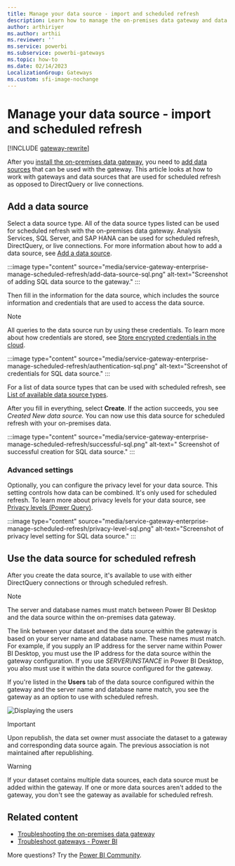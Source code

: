 ```yaml
---
title: Manage your data source - import and scheduled refresh
description: Learn how to manage the on-premises data gateway and data sources that belong to that gateway for data sources that can be used with import and scheduled refresh.
author: arthiriyer
ms.author: arthii
ms.reviewer: ''
ms.service: powerbi
ms.subservice: powerbi-gateways
ms.topic: how-to
ms.date: 02/14/2023
LocalizationGroup: Gateways
ms.custom: sfi-image-nochange
---
```


# Manage your data source - import and scheduled refresh

[!INCLUDE [gateway-rewrite](../includes/gateway-rewrite.md)]

After you [install the on-premises data gateway](/data-integration/gateway/service-gateway-install), you need to [add data sources](service-gateway-data-sources.md#add-a-data-source) that can be used with the gateway. This article looks at how to work with gateways and data sources that are used for scheduled refresh as opposed to DirectQuery or live connections.

## Add a data source

Select a data source type. All of the data source types listed can be used for scheduled refresh with the on-premises data gateway. Analysis Services, SQL Server, and SAP HANA can be used for scheduled refresh, DirectQuery, or live connections. For more information about how to add a data source, see [Add a data source](service-gateway-data-sources.md#add-a-data-source).

:::image type="content" source="media/service-gateway-enterprise-manage-scheduled-refresh/add-data-source-sql.png" alt-text="Screenshot of adding SQL data source to the gateway." :::

Then fill in the information for the data source, which includes the source information and credentials that are used to access the data source.

> [!NOTE]
> All queries to the data source run by using these credentials. To learn more about how credentials are stored, see [Store encrypted credentials in the cloud](service-gateway-data-sources.md#store-encrypted-credentials-in-the-cloud).

:::image type="content" source="media/service-gateway-enterprise-manage-scheduled-refresh/authentication-sql.png" alt-text="Screenshot of credentials for SQL data source." :::

For a list of data source types that can be used with scheduled refresh, see [List of available data source types](service-gateway-data-sources.md#list-of-available-data-source-types).

After you fill in everything, select **Create**. If the action succeeds, you see *Created New data source.* You can now use this data source for scheduled refresh with your on-premises data.

:::image type="content" source="media/service-gateway-enterprise-manage-scheduled-refresh/successful-sql.png" alt-text=" Screenshot of successful creation for SQL data source." :::

### Advanced settings

Optionally, you can configure the privacy level for your data source. This setting controls how data can be combined. It's only used for scheduled refresh. To learn more about privacy levels for your data source, see [Privacy levels (Power Query)](https://support.office.com/article/Privacy-levels-Power-Query-CC3EDE4D-359E-4B28-BC72-9BEE7900B540).

:::image type="content" source="media/service-gateway-enterprise-manage-scheduled-refresh/privacy-level-sql.png" alt-text="Screenshot of privacy level setting for SQL data source." :::

## Use the data source for scheduled refresh

After you create the data source, it's available to use with either DirectQuery connections or through scheduled refresh.

> [!NOTE]
> The server and database names must match between Power BI Desktop and the data source within the on-premises data gateway.

The link between your dataset and the data source within the gateway is based on your server name and database name. These names must match. For example, if you supply an IP address for the server name within Power BI Desktop, you must use the IP address for the data source within the gateway configuration. If you use *SERVER\INSTANCE* in Power BI Desktop, you also must use it within the data source configured for the gateway.

If you're listed in the **Users** tab of the data source configured within the gateway and the server name and database name match, you see the gateway as an option to use with scheduled refresh.

![Displaying the users](media/service-gateway-enterprise-manage-scheduled-refresh/powerbi-gateway-enterprise-schedule-refresh.png)

> [!IMPORTANT]
> Upon republish, the data set owner must associate the dataset to a gateway and corresponding data source again. The previous association is not maintained after republishing.

> [!WARNING]
> If your dataset contains multiple data sources, each data source must be added within the gateway. If one or more data sources aren't added to the gateway, you don't see the gateway as available for scheduled refresh.

## Related content

* [Troubleshooting the on-premises data gateway](/data-integration/gateway/service-gateway-tshoot)
* [Troubleshoot gateways - Power BI](service-gateway-onprem-tshoot.md)

More questions? Try the [Power BI Community](https://community.powerbi.com/).
